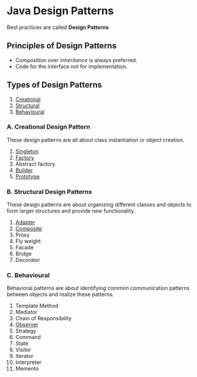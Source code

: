 # Java Design Patterns

Best practices are called **Design Patterns**

## Principles of Design Patterns

* Composition over _inheritance_ is always preferred.
* Code for the interface not for implementation.

## Types of Design Patterns

1. [Creational](#a-creational-design-pattern)
2. [Structural](#b-structural-design-patterns)
3. [Behavioural](#c-behavioural)

### A. Creational Design Pattern

These design patterns are all about class instantiation or object creation.

1. [Singleton](singleton-design-pattern.md)
2. [Factory](factory-design-pattern.md)
3. Abstract factory
4. [Builder](builder-design-pattern.md)
5. [Prototype](prototype-design-pattern.md)

### B. Structural Design Patterns

These design patterns are about organizing different classes and objects to form larger structures and provide new functionality.

1. [Adapter](adapter-design-pattern.md)
2. [Composite](composite-design-pattern.md)
3. Proxy
4. Fly weight
5. Facade
6. Bridge
7. Decorator

### C. Behavioural

Behavioral patterns are about identifying common communication patterns between objects and realize these patterns.

1. Template Method
2. Mediator
3. Chain of Responsibility
4. [Observer](observer-design-pattern.md)
5. Strategy
6. Command
7. State
8. Visitor
9. Iterator
10. Interpreter
11. Memento

